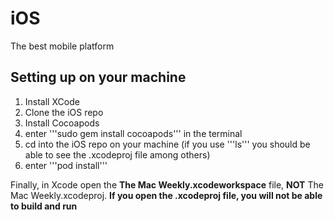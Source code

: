 # iOS
The best mobile platform


## Setting up on your machine

1. Install XCode
2. Clone the iOS repo
3. Install Cocoapods
  1. enter '''sudo gem install cocoapods''' in the terminal
  2. cd into the iOS repo on your machine (if you use '''ls''' you should be able to see the .xcodeproj file among others)
  3. enter '''pod install'''
  
Finally, in Xcode open the **The Mac Weekly.xcodeworkspace** file, **NOT** The Mac Weekly.xcodeproj. 
**If you open the .xcodeproj file, you will not be able to build and run**

